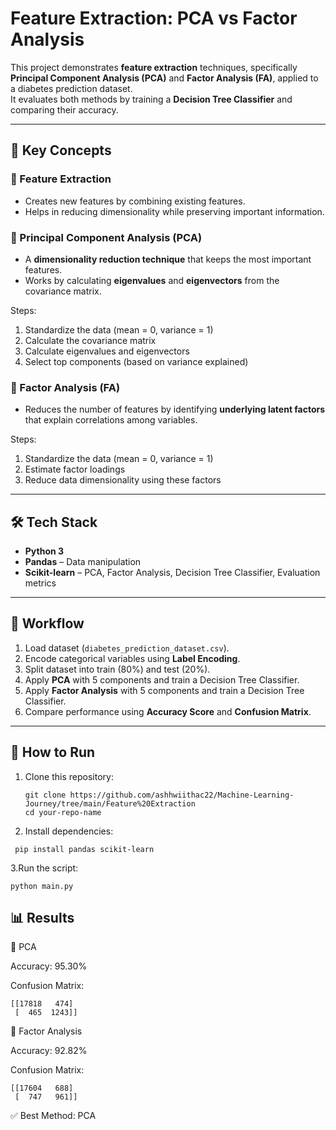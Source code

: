 # Feature Extraction: PCA vs Factor Analysis

This project demonstrates **feature extraction** techniques, specifically **Principal Component Analysis (PCA)** and **Factor Analysis (FA)**, applied to a diabetes prediction dataset.  
It evaluates both methods by training a **Decision Tree Classifier** and comparing their accuracy.

---

## 📌 Key Concepts

### 🔹 Feature Extraction
- Creates new features by combining existing features.
- Helps in reducing dimensionality while preserving important information.

### 🔹 Principal Component Analysis (PCA)
- A **dimensionality reduction technique** that keeps the most important features.  
- Works by calculating **eigenvalues** and **eigenvectors** from the covariance matrix.  

Steps:
1. Standardize the data (mean = 0, variance = 1)  
2. Calculate the covariance matrix  
3. Calculate eigenvalues and eigenvectors  
4. Select top components (based on variance explained)

### 🔹 Factor Analysis (FA)
- Reduces the number of features by identifying **underlying latent factors** that explain correlations among variables.  

Steps:
1. Standardize the data (mean = 0, variance = 1)  
2. Estimate factor loadings  
3. Reduce data dimensionality using these factors  

---

## 🛠️ Tech Stack
- **Python 3**
- **Pandas** – Data manipulation  
- **Scikit-learn** – PCA, Factor Analysis, Decision Tree Classifier, Evaluation metrics  

---

## 📂 Workflow
1. Load dataset (`diabetes_prediction_dataset.csv`).  
2. Encode categorical variables using **Label Encoding**.  
3. Split dataset into train (80%) and test (20%).  
4. Apply **PCA** with 5 components and train a Decision Tree Classifier.  
5. Apply **Factor Analysis** with 5 components and train a Decision Tree Classifier.  
6. Compare performance using **Accuracy Score** and **Confusion Matrix**.  

---

## 🚀 How to Run
1. Clone this repository:
   ```
   git clone https://github.com/ashhwiithac22/Machine-Learning-Journey/tree/main/Feature%20Extraction
   cd your-repo-name
   ```
2. Install dependencies:
  ```
   pip install pandas scikit-learn
  ```
3.Run the script:
  ```
  python main.py
  ```
## 📊 Results
🔹 PCA

Accuracy: 95.30%

Confusion Matrix:
```
[[17818   474]
 [  465  1243]]
```
🔹 Factor Analysis

Accuracy: 92.82%

Confusion Matrix:
```
[[17604   688]
 [  747   961]]
```
✅ Best Method: PCA
